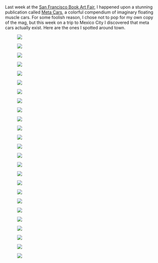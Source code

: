 <!--
title: Meta Cars of Mexico City
description: Futuristic vehicles on the streets of CDMX
keywords: [travel, mexico, futurism, generative art]
publish_date: 2025-07-21
-->

Last week at the [San Francisco Book Art Fair](https://sfartbookfair.com/), I happened upon a stunning publication called [Meta Cars](https://www.perimeterbooks.com/products/beni-bischof-meta-cars), a colorful compendium of imaginary floating muscle cars. For some foolish reason, I chose not to pop for my own copy of the mag, but this week on a trip to Mexico City I discovered that meta cars actually exist. Here are the ones I spotted around town.

<figure>
  <img src="/meta-cars-of-mexico-city/tmpj3iace6e.jpg">
</figure>

<figure>
  <img src="/meta-cars-of-mexico-city/tmppa4d6c9n.jpg">
</figure>

<figure>
  <img src="/meta-cars-of-mexico-city/IMG_9762-vkve9s.jpg">
</figure>

<figure>
  <img src="/meta-cars-of-mexico-city/IMG_9702-m4f3mx.jpg">
</figure>

<figure>
  <img src="/meta-cars-of-mexico-city/tmpu7kcjf2u.jpg">
</figure>

<figure>
  <img src="/meta-cars-of-mexico-city/IMG_9734-gg9zzm.jpg">
</figure>

<figure>
  <img src="/meta-cars-of-mexico-city/IMG_9787-0fezom.jpg">
</figure>

<figure>
  <img src="/meta-cars-of-mexico-city/tmpgktbyepi.jpg">
</figure>

<figure>
  <img src="/meta-cars-of-mexico-city/IMG_9736-j9oef9.jpg">
</figure>

<figure>
  <img src="/meta-cars-of-mexico-city/IMG_9737-0u353b.jpg">
</figure>

<figure>
  <img src="/meta-cars-of-mexico-city/IMG_9740-7c3wi4.jpg">
</figure>

<figure>
  <img src="/meta-cars-of-mexico-city/tmpk5rm5v26.jpg">
</figure>

<figure>
  <img src="/meta-cars-of-mexico-city/IMG_9749-8zzd9k.jpg">
</figure>

<figure>
  <img src="/meta-cars-of-mexico-city/IMG_9748-0geo48.jpg">
</figure>

<figure>
  <img src="/meta-cars-of-mexico-city/IMG_9750-kf7x99.jpg">
</figure>

<figure>
  <img src="/meta-cars-of-mexico-city/IMG_9758-brecpo.jpg">
</figure>

<!-- <figure>
  <img src="/meta-cars-of-mexico-city/tmpu7j0rq_a.jpg">
</figure> -->

<figure>
  <img src="/meta-cars-of-mexico-city/tmplwk5monf.jpg">
</figure>

<figure>
  <img src="/meta-cars-of-mexico-city/IMG_9763-t2ovcf.jpg">
</figure>

<figure>
  <img src="/meta-cars-of-mexico-city/IMG_9767-8gd065.jpg">
</figure>

<figure>
  <img src="/meta-cars-of-mexico-city/IMG_9768-tfyvwf.jpg">
</figure>

<figure>
  <img src="/meta-cars-of-mexico-city/IMG_9771-bjkrxo.jpg">
</figure>

<figure>
  <img src="/meta-cars-of-mexico-city/tmp75g6iy58.jpg">
</figure>

<figure>
  <img src="/meta-cars-of-mexico-city/IMG_9772-39lpv5.jpg">
</figure>

<figure>
  <img src="/meta-cars-of-mexico-city/IMG_9779-zxqiev.jpg">
</figure>

<!-- <figure>
  <img src="/meta-cars-of-mexico-city/IMG_9780-dxsjri.jpg">
</figure> -->

<figure>
  <img src="/meta-cars-of-mexico-city/tmp20u3rsqo.png">
</figure>
